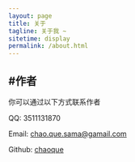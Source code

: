 ```yaml
---
layout: page
title: 关于
tagline: 关于我 ~
sitetime: display
permalink: /about.html
---
```


## #作者

你可以通过以下方式联系作者

QQ: 3511131870

Email: <a ref="mailto:chao.que.sama@gamail.com">chao.que.sama@gamail.com</a>

Github: [chaoque](https://github.com/chaoque)
